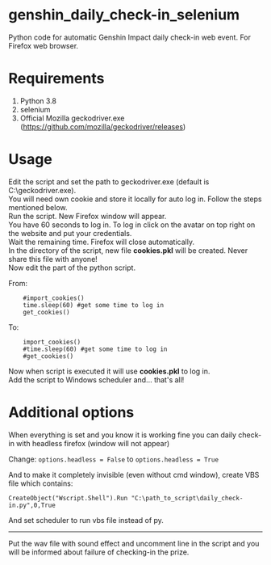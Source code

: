 # genshin_daily_check-in_selenium
Python code for automatic Genshin Impact daily check-in web event. For Firefox web browser.

# Requirements
1. Python 3.8
2. selenium
3. Official Mozilla geckodriver.exe (https://github.com/mozilla/geckodriver/releases)

# Usage
Edit the script and set the path to geckodriver.exe (default is C:\geckodriver.exe).  
You will need own cookie and store it locally for auto log in. Follow the steps mentioned below.  
Run the script. New Firefox window will appear.  
You have 60 seconds to log in. To log in click on the avatar on top right on the website and put your credentials.  
Wait the remaining time. Firefox will close automatically.  
In the directory of the script, new file **cookies.pkl** will be created. Never share this file with anyone!  
Now edit the part of the python script.  

From:
```
    #import_cookies()
    time.sleep(60) #get some time to log in
    get_cookies()
```
To:
```
    import_cookies()
    #time.sleep(60) #get some time to log in
    #get_cookies()
```
Now when script is executed it will use **cookies.pkl** to log in.  
Add the script to Windows scheduler and... that's all!

# Additional options
When everything is set and you know it is working fine you can daily check-in with headless firefox (window will not appear)

Change:
```options.headless = False```
to
```options.headless = True```

And to make it completely invisible (even without cmd window), create VBS file which contains:
```
CreateObject("Wscript.Shell").Run "C:\path_to_script\daily_check-in.py",0,True
```
And set scheduler to run vbs file instead of py.

___
Put the wav file with sound effect and uncomment line in the script and you will be informed about failure of checking-in the prize.
